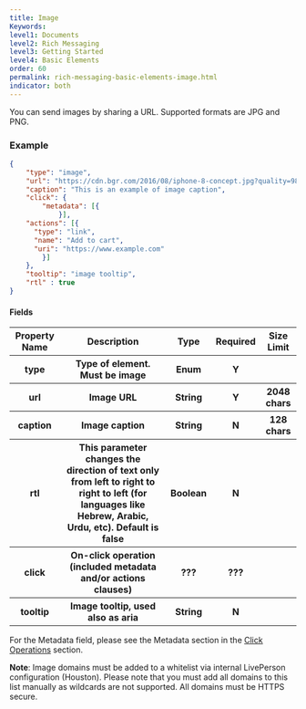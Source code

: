 ```yaml
---
title: Image
Keywords:
level1: Documents
level2: Rich Messaging
level3: Getting Started
level4: Basic Elements
order: 60
permalink: rich-messaging-basic-elements-image.html
indicator: both
---
```


You can send images by sharing a URL. Supported formats are JPG and PNG.

### Example

```json
{
	"type": "image",
	"url": "https://cdn.bgr.com/2016/08/iphone-8-concept.jpg?quality=98&strip=all",
	"caption": "This is an example of image caption",
	"click": {
		"metadata": [{
	        }],
    "actions": [{
      "type": "link",
      "name": "Add to cart",
      "uri": "https://www.example.com"
		}]
	},
	"tooltip": "image tooltip",
	"rtl" : true
}
```

#### Fields

<table>
<thead>
  <tr>
    <th>Property Name</th>
    <th>Description</th>
    <th>Type</th>
    <th>Required</th>
    <th>Size Limit</th>
  </tr>
	</thead>
	<tbody>
  <tr>
    <th>type</th>
    <th>Type of element. Must be image</th>
    <th>Enum</th>
    <th>Y</th>
    <th></th>
  </tr>
  <tr>
    <th>url</th>
    <th>Image URL</th>
    <th>String</th>
    <th>Y</th>
    <th>2048 chars</th>
  </tr>
  <tr>
    <th>caption</th>
    <th>Image caption</th>
    <th>String</th>
    <th>N</th>
    <th>128 chars</th>
  </tr>
  <tr>
    <th>rtl</th>
    <th>This parameter changes the direction of text only from left to right to right to left (for languages like Hebrew, Arabic, Urdu, etc). Default is false</th>
    <th>Boolean</th>
    <th>N</th>
    <th></th>
  </tr>
  <tr>
    <th>click</th>
    <th>On-click operation (included metadata and/or actions clauses)</th>
    <th>???</th>
    <th>???</th>
    <th></th>
  </tr>
  <tr>
    <th>tooltip</th>
    <th>Image tooltip, used also as aria</th>
    <th>String</th>
    <th>N</th>
    <th></th>
  </tr>
	</tbody>
</table>


For the Metadata field, please see the Metadata section in the [Click Operations](https://developers.liveperson.com/rich-messaging-click-ops.html) section.

**Note**: Image domains must be added to a whitelist via internal LivePerson configuration (Houston). Please note that you must add all domains to this list manually as wildcards are not supported. All domains must be HTTPS secure.
